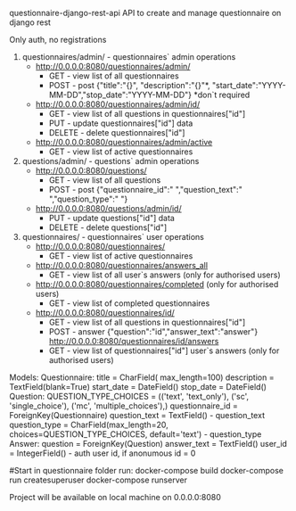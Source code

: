  questionnaire-django-rest-api
API to create and manage questionnaire on django rest

Only auth, no registrations

1. questionnaires/admin/ - questionnaires` admin operations
    - http://0.0.0.0:8080/questionnaires/admin/ 
        - GET - view list of all questionnaires
        - POST - post {"title":"{}", "description":"{}"*, "start_date":"YYYY-MM-DD","stop_date":"YYYY-MM-DD"}
        *don`t required
    - http://0.0.0.0:8080/questionnaires/admin/id/
        - GET - view list of all questions in questionnaires["id"]
        - PUT - update questionnaires["id"] data
        - DELETE - delete questionnaires["id"]
    - http://0.0.0.0:8080/questionnaires/admin/active
        - GET - view list of active questionnaires
2. questions/admin/ - questions` admin operations
    - http://0.0.0.0:8080/questions/
        - GET - view list of all questions
        - POST - post {"questionnaire_id":" ","question_text":" ","question_type":" "} 
    - http://0.0.0.0:8080/questions/admin/id/    
        - PUT - update questions["id"] data
        - DELETE - delete questions["id"]
3. questionnaires/ - questionnaires` user operations         
    - http://0.0.0.0:8080/questionnaires/
        - GET - view list of active questionnaires
    - http://0.0.0.0:8080/questionnaires/answers_all
        - GET - view list of all user`s answers (only for authorised users)
    - http://0.0.0.0:8080/questionnaires/completed (only for authorised users)
        - GET - view list of completed questionnaires    
    - http://0.0.0.0:8080/questionnaires/id/
        - GET - view list of all questions in questionnaires["id"]
        - POST - answer {"question":"id","answer_text":"answer"}
    http://0.0.0.0:8080/questionnaires/id/answers
        - GET - view list of questionnaires["id"] user`s answers (only for authorised users)
 
 Models:
    Questionnaire:
      title = CharField( max_length=100) 
      description = TextField(blank=True) 
      start_date = DateField() 
      stop_date = DateField() 
   Question:
      QUESTION_TYPE_CHOICES = (('text', 'text_only'), ('sc', 'single_choice'), ('mc', 'multiple_choices'),)
      questionnaire_id = ForeignKey(Questionnaire)
      question_text = TextField() - question_text
      question_type = CharField(max_length=20, choices=QUESTION_TYPE_CHOICES, default='text') - question_type
   Answer:
      question = ForeignKey(Question) 
      answer_text = TextField() 
      user_id = IntegerField() - auth user id, if anonumous id = 0
    
 #Start in questionnaire folder run:
      docker-compose build
      docker-compose run createsuperuser
      docker-compose runserver
      
  Project will be available on local machine on 0.0.0.0:8080   

